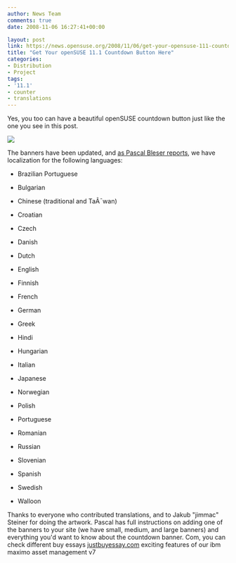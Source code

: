 ```yaml
---
author: News Team
comments: true
date: 2008-11-06 16:27:41+00:00

layout: post
link: https://news.opensuse.org/2008/11/06/get-your-opensuse-111-countdown-button-here/
title: "Get Your openSUSE 11.1 Countdown Button Here"
categories:
- Distribution
- Project
tags:
- '11.1'
- counter
- translations
---
```

Yes, you too can have a beautiful openSUSE countdown button just like the one you see in this post.

[![](http://counter.opensuse.org/11.1/medium)](http://en.opensuse.org/OpenSUSE_11.1)

The banners have been updated, and [as Pascal Bleser reports](http://dev-loki.blogspot.com/2008/11/opensuse-111-countdown.html), we have localization for the following languages:



	
  * Brazilian Portuguese

	
  * Bulgarian

	
  * Chinese (traditional and TaÃ¯wan)

	
  * Croatian

	
  * Czech

	
  * Danish

	
  * Dutch

	
  * English

	
  * Finnish

	
  * French

	
  * German

	
  * Greek

	
  * Hindi

	
  * Hungarian

	
  * Italian

	
  * Japanese

	
  * Norwegian

	
  * Polish

	
  * Portuguese

	
  * Romanian

	
  * Russian

	
  * Slovenian

	
  * Spanish

	
  * Swedish

	
  * Walloon


Thanks to everyone who contributed translations, and to Jakub "jimmac" Steiner for doing the artwork. Pascal has full instructions on adding one of the banners to your site (we have small, medium, and large banners) and everything you'd want to know about the countdown banner. Com, you can check different buy essays [justbuyessay.com](https://justbuyessay.com/) exciting features of our ibm maximo asset management v7		
